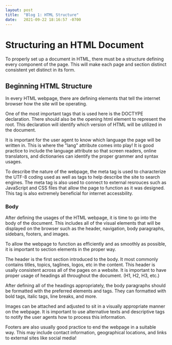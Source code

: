 ```yaml
---
layout: post
title:  "Blog 1: HTML Structure"
date:   2021-09-22 18:16:57 -0700
---
```


# Structuring an HTML Document
To properly set up a document in HTML, there must be a structure defining every component of the page. This will make each page and section distinct consistent yet distinct in its form. 

## Beginning HTML Structure
In every HTML webpage, there are defining elements that tell the internet browser how the site will be operating. 

One of the most important tags that is used here is the DOCTYPE declaration. There should also be the opening html element to represent the root. This declaration will identify which version of HTML will be utilized in the document.

It is important for the user agent to know which language the page will be written in. This is where the "lang" attribute comes into play! It is good practice to include the language attribute so that screen readers, online translators, and dictionaries can identify the proper grammer and syntax usages. 

To describe the nature of the webpage, the meta tag is used to characterize the UTF-8 coding used as well as tags to help describe the site to search engines. The meta tag is also used to connect to external resrouces such as JavaScript and CSS files that allow the page to function as it was designed. This tag is also extremely beneficial for internet accessbility. 

### Body
After defining the usages of the HTML webpage, it is time to go into the body of the document. This includes all of the visual elements that will be displayed on the browser such as the header, navigation, body paragraphs, sidebars, footers, and images. 

To allow the webpage to function as efficiently and as smoothly as possible, it is important to section elements in the proper way. 

The header is the first section introduced to the body. It most commonly contains titles, topics, taglines, logos, etc in the content. This header is usally consistent across all of the pages on a website. It is important to have proper usage of headings all throughout the document. (H1, H2, H3, etc.) 

After defining all of the headings appropriately, the body paragraphs should be formatted with the preferred elements and tags. They can formatted with bold tags, italic tags, line breaks, and more.
 
 Images can be attached and adjusted to sit in a visually appropriate manner on the webpage. It is important to use alternative texts and descriptive tags to notify the user agents how to process this information.

Footers are also usually good practice to end the webpage in a suitable way. This may include contact information, geographical locations, and links to external sites like social media!
